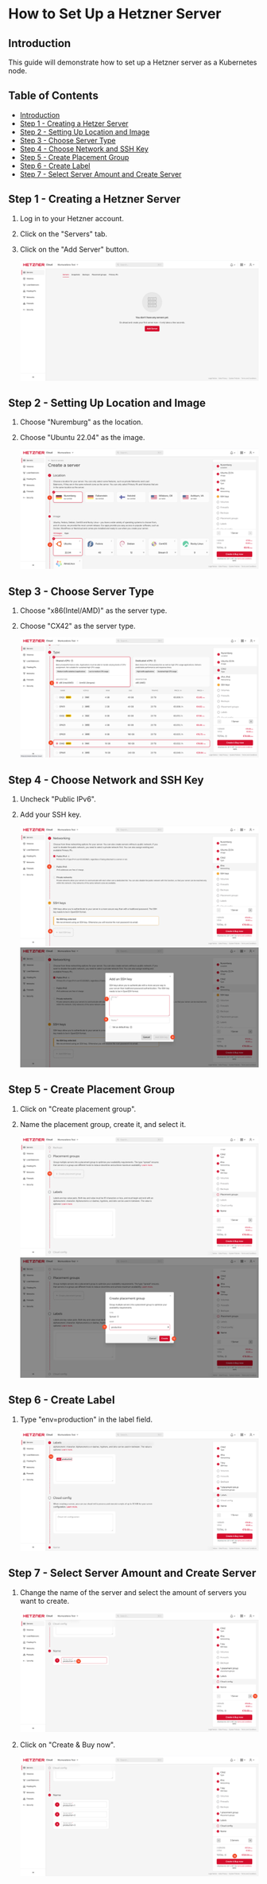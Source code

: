 # How to Set Up a Hetzner Server

## Introduction

This guide will demonstrate how to set up a Hetzner server as a Kubernetes node.

## Table of Contents

- [Introduction](#introduction)
- [Step 1 - Creating a Hetzer Server](#step-1---creating-a-hetzner-server)
- [Step 2 - Setting Up Location and Image](#step-2---setting-up-location-and-image)
- [Step 3 - Choose Server Type](#step-3---choose-server-type)
- [Step 4 - Choose Network and SSH Key](#step-4---choose-network-and-ssh-key)
- [Step 5 - Create Placement Group](#step-5---create-placement-group)
- [Step 6 - Create Label](#step-6---create-label)
- [Step 7 - Select Server Amount and Create Server](#step-7---select-server-amount-and-create-server)

## Step 1 - Creating a Hetzner Server

1. Log in to your Hetzner account.
2. Click on the "Servers" tab.
3. Click on the "Add Server" button.

   ![step-1](./assets/images/step-1.png)

## Step 2 - Setting Up Location and Image

1. Choose "Nuremburg" as the location.
2. Choose "Ubuntu 22.04" as the image.

    ![step-2](./assets/images/step-2.png)

## Step 3 - Choose Server Type

1. Choose "x86(Intel/AMD)" as the server type.
2. Choose "CX42" as the server type.

    ![step-3](./assets/images/step-3.png)

## Step 4 - Choose Network and SSH Key

1. Uncheck "Public IPv6".
2. Add your SSH key.

    ![step-4-1](./assets/images/step-4-1.png)
    ![step-4-2](./assets/images/step-4-2.png)

## Step 5 - Create Placement Group

1. Click on "Create placement group".
2. Name the placement group, create it, and select it.

    ![step-5-1](./assets/images/step-5-1.png)
    ![step-5-2](./assets/images/step-5-2.png)

## Step 6 - Create Label

1. Type "env=production" in the label field.

    ![step-6](./assets/images/step-6.png)

## Step 7 - Select Server Amount and Create Server

1. Change the name of the server and select the amount of servers you want to create.

    ![step-7-1](./assets/images/step-7-1.png)

2. Click on "Create & Buy now".

    ![step-7-2](./assets/images/step-7-2.png)
